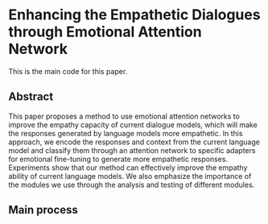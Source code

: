 # Enhancing the Empathetic Dialogues through Emotional Attention Network

This is the main code for this paper.
## Abstract

This paper proposes a method to use emotional attention networks to improve the empathy capacity of current dialogue models, which will make the responses generated by language models more empathetic. In this approach, we encode the responses and context from the current language model and classify them through an attention network to specific adapters for emotional fine-tuning to generate more empathetic responses. Experiments show that our method can effectively improve the empathy ability of current language models. We also emphasize the importance of the modules we use through the analysis and testing of different modules.

## Main process
